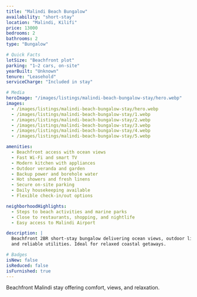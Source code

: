 ```yaml
---
title: "Malindi Beach Bungalow"
availability: "short-stay"
location: "Malindi, Kilifi"
price: 13000
bedrooms: 2
bathrooms: 2
type: "Bungalow"

# Quick Facts
lotSize: "Beachfront plot"
parking: "1–2 cars, on-site"
yearBuilt: "Unknown"
tenure: "Leasehold"
serviceCharge: "Included in stay"

# Media
heroImage: "/images/listings/malindi-beach-bungalow-stay/hero.webp"
images:
  - /images/listings/malindi-beach-bungalow-stay/hero.webp
  - /images/listings/malindi-beach-bungalow-stay/1.webp
  - /images/listings/malindi-beach-bungalow-stay/2.webp
  - /images/listings/malindi-beach-bungalow-stay/3.webp
  - /images/listings/malindi-beach-bungalow-stay/4.webp
  - /images/listings/malindi-beach-bungalow-stay/5.webp

amenities:
  - Beachfront access with ocean views
  - Fast Wi-Fi and smart TV
  - Modern kitchen with appliances
  - Outdoor veranda and garden
  - Backup power and borehole water
  - Hot showers and fresh linens
  - Secure on-site parking
  - Daily housekeeping available
  - Flexible check-in/out options

neighborhoodHighlights:
  - Steps to beach activities and marine parks
  - Close to restaurants, shopping, and nightlife
  - Easy access to Malindi Airport

description: |
  Beachfront 2BR short-stay bungalow delivering ocean views, outdoor living,
  and reliable utilities. Ideal for relaxed coastal getaways.

# Badges
isNew: false
isReduced: false
isFurnished: true
---
```

Beachfront Malindi stay offering comfort, views, and relaxation.
